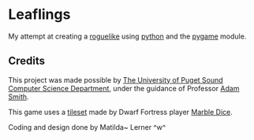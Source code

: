 # Leaflings

My attempt at creating a [roguelike](https://roguebasin.com/index.php/Main_Page) using [python](https://www.python.org/)
and the [pygame](https://www.pygame.org/) module.


## Credits

This project was made possible by [The University of Puget Sound Computer Science Department](https://www.pugetsound.edu/academics/computer-science), 
under the guidance of Professor [Adam Smith](https://mathcs.pugetsound.edu/~aasmith/).

This game uses a [tileset](https://dwarffortresswiki.org/Tileset_repository#Md_curses_16x16.png) made by Dwarf Fortress player [Marble Dice](https://dwarffortresswiki.org/index.php/User:Marble_Dice).

Coding and design done by Matilda~ Lerner ^w^

